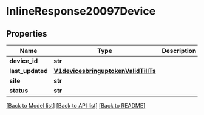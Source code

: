 # InlineResponse20097Device

## Properties
Name | Type | Description | Notes
------------ | ------------- | ------------- | -------------
**device_id** | **str** |  | [optional] 
**last_updated** | [**V1devicesbringuptokenValidTillTs**](V1devicesbringuptokenValidTillTs.md) |  | [optional] 
**site** | **str** |  | [optional] 
**status** | **str** |  | [optional] 

[[Back to Model list]](../README.md#documentation-for-models) [[Back to API list]](../README.md#documentation-for-api-endpoints) [[Back to README]](../README.md)

